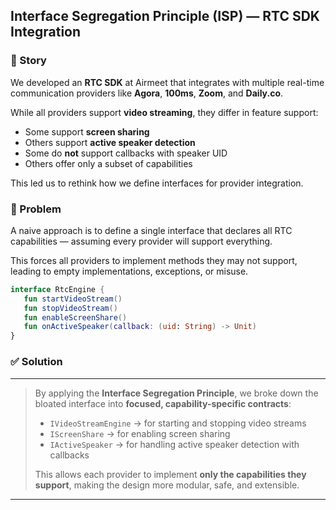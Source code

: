 ## Interface Segregation Principle (ISP) — RTC SDK Integration

### 📖 Story

We developed an **RTC SDK** at Airmeet that integrates with multiple real-time
communication providers like **Agora**, **100ms**, **Zoom**, and **Daily.co**.

While all providers support **video streaming**, they differ in feature support:
- Some support **screen sharing**
- Others support **active speaker detection**
- Some do **not** support callbacks with speaker UID
- Others offer only a subset of capabilities

This led us to rethink how we define interfaces for provider integration.

### 🚫 Problem

A naive approach is to define a single interface that declares all RTC capabilities —
assuming every provider will support everything.

This forces all providers to implement methods they may not support,
leading to empty implementations, exceptions, or misuse.


```kotlin
interface RtcEngine {
   fun startVideoStream()
   fun stopVideoStream()
   fun enableScreenShare()
   fun onActiveSpeaker(callback: (uid: String) -> Unit)
}
```

### ✅ Solution

---
> By applying the **Interface Segregation Principle**, we broke down the bloated interface into **focused, capability-specific contracts**:
>
> * `IVideoStreamEngine` → for starting and stopping video streams
> * `IScreenShare` → for enabling screen sharing
> * `IActiveSpeaker` → for handling active speaker detection with callbacks
>
> This allows each provider to implement **only the capabilities they support**, making the design more modular, safe, and extensible.

---

